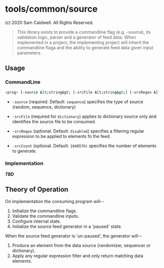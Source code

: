 tools/common/source
===================
(c) 2020 Sam Caldwell.  All Rights Reserved.

> This library exists to provide a commandline flag (e.g. -source),
> its validation logic, parser and a generator of feed data.  When
> implemented in a project, the implementing project will inherit
> the commandline flaga and the ability to generate feed data given
> input parameters.

## Usage

### CommandLine
```bash
<prog> [-source &lt;string&gt; [-srcFile &lt;string&gt;] [-srcRegex &lt;string&gt;][-srcCount &lt;int&gt;]
```
* `-source` (required. Default: `sequence`) specifies the type of source (random, sequence, 
  dictionary)
  
* `-srcFile` (required for `dictionary`) applies to dictionary source only and identifies the
  source file to be consumed.
  
* `-srcRegex` (optional. Default: `disabled`) specifies a filtering regular expression to be
  applied to elements fo the feed.
  
* `-srcCount` (optional. Default: `1048576)` specifies the number of elements to generate.

### Implementation
***TBD***

## Theory of Operation
On implementation the consuming program will--
1. Initialize the commandline flags.
2. Validate the commandline inputs.
3. Configure internal state.
4. Initialize the source feed generator in a 'paused' state.

When the source feed generator is 'un-paused', the generator will--
1. Produce an element from the data source (randomizer, sequencer or dictionary).
2. Apply any regular expression filter and only return matching data elements.